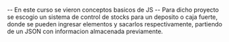 -- En este curso se vieron conceptos basicos de JS
-- Para dicho proyecto se escogio un sistema de control de stocks para un deposito o caja fuerte, donde se pueden ingresar elementos y sacarlos respectivamente, partiendo de un JSON con informacion almacenada previamente.
